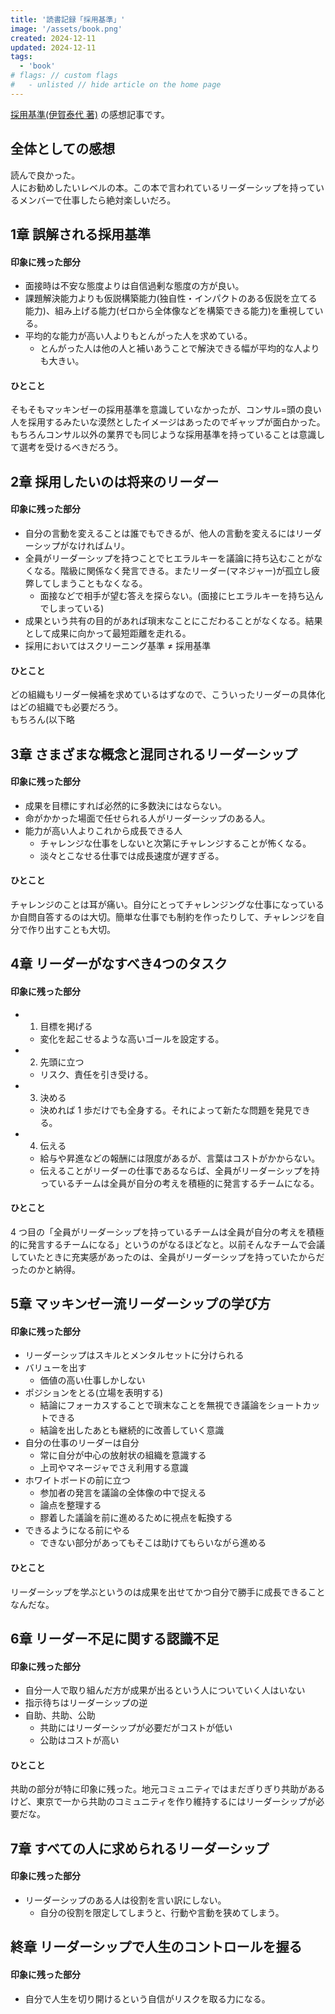 ```yaml
---
title: '読書記録「採用基準」'
image: '/assets/book.png'
created: 2024-12-11
updated: 2024-12-11
tags:
  - 'book'
# flags: // custom flags
#   - unlisted // hide article on the home page
---
```


[採用基準(伊賀泰代 著)](https://amzn.to/4f7O3lt)  の感想記事です。  

## 全体としての感想  

読んで良かった。  
人にお勧めしたいレベルの本。この本で言われているリーダーシップを持っているメンバーで仕事したら絶対楽しいだろ。  

## 1章 誤解される採用基準  

#### 印象に残った部分  

- 面接時は不安な態度よりは自信過剰な態度の方が良い。  
- 課題解決能力よりも仮説構築能力(独自性・インパクトのある仮説を立てる能力)、組み上げる能力(ゼロから全体像などを構築できる能力)を重視している。  
- 平均的な能力が高い人よりもとんがった人を求めている。  
  - とんがった人は他の人と補いあうことで解決できる幅が平均的な人よりも大きい。  

#### ひとこと  

そもそもマッキンゼーの採用基準を意識していなかったが、コンサル=頭の良い人を採用するみたいな漠然としたイメージはあったのでギャップが面白かった。  
もちろんコンサル以外の業界でも同じような採用基準を持っていることは意識して選考を受けるべきだろう。  

## 2章 採用したいのは将来のリーダー  

#### 印象に残った部分  

- 自分の言動を変えることは誰でもできるが、他人の言動を変えるにはリーダーシップがなければムリ。  
- 全員がリーダーシップを持つことでヒエラルキーを議論に持ち込むことがなくなる。階級に関係なく発言できる。またリーダー(マネジャー)が孤立し疲弊してしまうこともなくなる。  
  - 面接などで相手が望む答えを探らない。(面接にヒエラルキーを持ち込んでしまっている)  
- 成果という共有の目的があれば瑣末なことにこだわることがなくなる。結果として成果に向かって最短距離を走れる。  
- 採用においてはスクリーニング基準 ≠ 採用基準  

#### ひとこと  

どの組織もリーダー候補を求めているはずなので、こういったリーダーの具体化はどの組織でも必要だろう。  
もちろん(以下略  

## 3章 さまざまな概念と混同されるリーダーシップ  

#### 印象に残った部分  

- 成果を目標にすれば必然的に多数決にはならない。  
- 命がかかった場面で任せられる人がリーダーシップのある人。  
- 能力が高い人よりこれから成長できる人  
  - チャレンジな仕事をしないと次第にチャレンジすることが怖くなる。  
  - 淡々とこなせる仕事では成長速度が遅すぎる。  

#### ひとこと  

チャレンジのことは耳が痛い。自分にとってチャレンジングな仕事になっているか自問自答するのは大切。簡単な仕事でも制約を作ったりして、チャレンジを自分で作り出すことも大切。  

## 4章 リーダーがなすべき4つのタスク  

#### 印象に残った部分  

- 1. 目標を掲げる  
  - 変化を起こせるような高いゴールを設定する。  
- 2. 先頭に立つ  
  - リスク、責任を引き受ける。  
- 3. 決める  
  - 決めれば 1 歩だけでも全身する。それによって新たな問題を発見できる。  
- 4. 伝える  
  - 給与や昇進などの報酬には限度があるが、言葉はコストがかからない。  
  - 伝えることがリーダーの仕事であるならば、全員がリーダーシップを持っているチームは全員が自分の考えを積極的に発言するチームになる。  

#### ひとこと  

4 つ目の「全員がリーダーシップを持っているチームは全員が自分の考えを積極的に発言するチームになる」というのがなるほどなと。以前そんなチームで会議していたときに充実感があったのは、全員がリーダーシップを持っていたからだったのかと納得。  

## 5章 マッキンゼー流リーダーシップの学び方  

#### 印象に残った部分  

- リーダーシップはスキルとメンタルセットに分けられる  
- バリューを出す  
  - 価値の高い仕事しかしない  
- ポジションをとる(立場を表明する)  
  - 結論にフォーカスすることで瑣末なことを無視でき議論をショートカットできる  
  - 結論を出したあとも継続的に改善していく意識  
- 自分の仕事のリーダーは自分  
  - 常に自分が中心の放射状の組織を意識する  
  - 上司やマネージャでさえ利用する意識  
- ホワイトボードの前に立つ  
  - 参加者の発言を議論の全体像の中で捉える  
  - 論点を整理する  
  - 膠着した議論を前に進めるために視点を転換する  
- できるようになる前にやる  
  - できない部分があってもそこは助けてもらいながら進める  

#### ひとこと  

リーダーシップを学ぶというのは成果を出せてかつ自分で勝手に成長できることなんだな。  

## 6章 リーダー不足に関する認識不足  

#### 印象に残った部分  

- 自分一人で取り組んだ方が成果が出るという人についていく人はいない  
- 指示待ちはリーダーシップの逆  
- 自助、共助、公助  
  - 共助にはリーダーシップが必要だがコストが低い  
  - 公助はコストが高い  

#### ひとこと  

共助の部分が特に印象に残った。地元コミュニティではまだぎりぎり共助があるけど、東京で一から共助のコミュニティを作り維持するにはリーダーシップが必要だな。  

## 7章 すべての人に求められるリーダーシップ  

#### 印象に残った部分  

- リーダーシップのある人は役割を言い訳にしない。  
  - 自分の役割を限定してしまうと、行動や言動を狭めてしまう。  

## 終章 リーダーシップで人生のコントロールを握る  

#### 印象に残った部分  

- 自分で人生を切り開けるという自信がリスクを取る力になる。  
